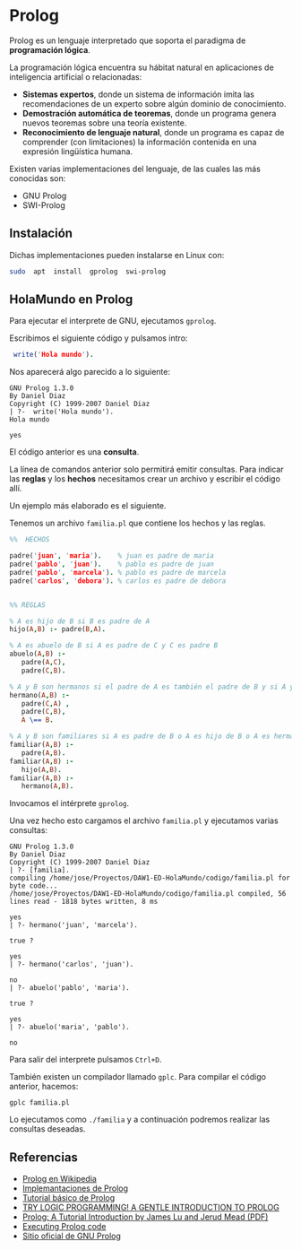 # Prolog

Prolog es un lenguaje interpretado que soporta el paradigma de **programación lógica**. 

La programación lógica encuentra su hábitat natural en aplicaciones de inteligencia artificial o relacionadas:

- **Sistemas expertos**, donde un sistema de información imita las recomendaciones de un experto sobre algún dominio de conocimiento.
- **Demostración automática de teoremas**, donde un programa genera nuevos teoremas sobre una teoría existente.
- **Reconocimiento de lenguaje natural**, donde un programa es capaz de comprender (con limitaciones) la información contenida en una expresión lingüística humana.

Existen varias implementaciones del lenguaje, de las cuales las más conocidas son:
- GNU Prolog
- SWI-Prolog

## Instalación

Dichas implementaciones pueden instalarse en Linux con:

```bash
sudo  apt  install  gprolog  swi-prolog
```

## HolaMundo en Prolog

Para ejecutar el interprete de GNU, ejecutamos `gprolog`.

Escribimos el siguiente código y pulsamos intro:

```prolog
 write('Hola mundo').
 ```
 Nos aparecerá algo parecido a lo siguiente:
 
 ```
 GNU Prolog 1.3.0
By Daniel Diaz
Copyright (C) 1999-2007 Daniel Diaz
| ?-  write('Hola mundo').
Hola mundo

yes
```

El código anterior es una **consulta**. 

La línea de comandos anterior solo permitirá emitir consultas. Para indicar las **reglas** y los **hechos** necesitamos crear un archivo y escribir el código allí. 

Un ejemplo más elaborado es el siguiente. 

Tenemos un archivo `familia.pl` que contiene los hechos y las reglas.

```prolog
%%  HECHOS

padre('juan', 'maria').    % juan es padre de maria
padre('pablo', 'juan').    % pablo es padre de juan
padre('pablo', 'marcela'). % pablo es padre de marcela
padre('carlos', 'debora'). % carlos es padre de debora


%% REGLAS

% A es hijo de B si B es padre de A
hijo(A,B) :- padre(B,A).

% A es abuelo de B si A es padre de C y C es padre B
abuelo(A,B) :- 
   padre(A,C), 
   padre(C,B).

% A y B son hermanos si el padre de A es también el padre de B y si A y B no son lo mismo
hermano(A,B) :- 
   padre(C,A) , 
   padre(C,B), 
   A \== B.        

% A y B son familiares si A es padre de B o A es hijo de B o A es hermano de B
familiar(A,B) :- 
   padre(A,B).
familiar(A,B) :-
   hijo(A,B). 
familiar(A,B) :- 
   hermano(A,B).
```

Invocamos el intérprete `gprolog`.

Una vez hecho esto cargamos el archivo `familia.pl` y ejecutamos varias consultas:

```
GNU Prolog 1.3.0
By Daniel Diaz
Copyright (C) 1999-2007 Daniel Diaz
| ?- [familia].
compiling /home/jose/Proyectos/DAW1-ED-HolaMundo/codigo/familia.pl for byte code...
/home/jose/Proyectos/DAW1-ED-HolaMundo/codigo/familia.pl compiled, 56 lines read - 1818 bytes written, 8 ms

yes
| ?- hermano('juan', 'marcela').

true ? 

yes
| ?- hermano('carlos', 'juan').

no
| ?- abuelo('pablo', 'maria').

true ? 

yes
| ?- abuelo('maria', 'pablo').

no
```

Para salir del interprete pulsamos `Ctrl+D`.


También existen un compilador llamado `gplc`. Para compilar el código anterior, hacemos:

```
gplc familia.pl
``` 

Lo ejecutamos como `./familia` y a continuación podremos realizar las consultas deseadas.



## Referencias

- [Prolog en Wikipedia](https://es.wikipedia.org/wiki/Prolog)
- [Implemantaciones de Prolog](https://en.wikipedia.org/wiki/Comparison_of_Prolog_implementations)
- [Tutorial básico de Prolog](https://portal.uah.es/portal/page/portal/GP_EPD/PG-MA-ASIG/PG-ASIG-78010/TAB42351/Tutorial_Basico_Prolog.pdf)
- [TRY LOGIC PROGRAMMING! A GENTLE INTRODUCTION TO PROLOG](https://bernardopires.com/2013/10/try-logic-programming-a-gentle-introduction-to-prolog/)
- [Prolog: A Tutorial Introduction by James Lu and Jerud Mead (PDF)](https://classes.soe.ucsc.edu/cmps112/Spring03/languages/prolog/PrologIntro.pdf)
- [Executing Prolog code](http://www.swi-prolog.org/FAQ/ToplevelMode.html)
- [Sitio oficial de GNU Prolog](http://www.gprolog.org/)

